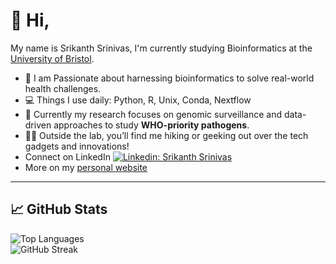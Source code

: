 # 👋 Hi, 

My name is Srikanth Srinivas, I'm currently studying Bioinformatics at the [University of Bristol](https://www.bristol.ac.uk/studypostgraduate/taught/msc-bioinformatics/).  

- 🔬 I am Passionate about harnessing bioinformatics to solve real-world health challenges.  
- 💻 Things I use daily: Python, R, Unix, Conda, Nextflow  
- 🧬 Currently my research focuses on genomic surveillance and data-driven approaches to study **WHO-priority pathogens**.  
- 🧗‍♂️ Outside the lab, you’ll find me hiking or geeking out over the tech gadgets and innovations!  
- Connect on LinkedIn [![Linkedin: Srikanth Srinivas](https://img.shields.io/badge/-SrikanthSrinivas-blue?style=flat-square&logo=Linkedin&logoColor=white&link=https://www.linkedin.com/in/srikanth-srinivas27)](https://www.linkedin.com/in/srikanth-srinivas27) 
- More on my [personal website](https://srikanth-srinvas.github.io/)
---

## 📈 GitHub Stats  

![Top Languages](https://github-readme-stats.vercel.app/api/top-langs/?username=srikanth-srinvas&layout=compact&theme=radical)  
![GitHub Streak](https://streak-stats.demolab.com/?user=srikanth-srinvas&theme=radical)  